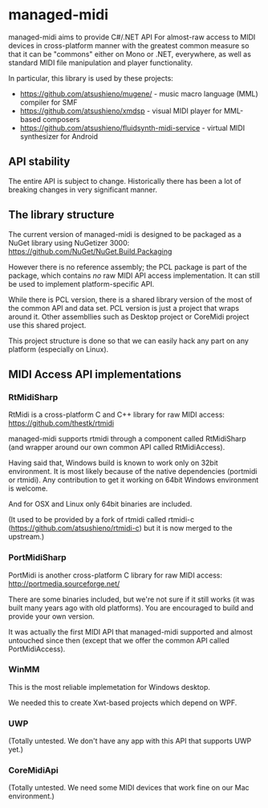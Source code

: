# managed-midi

managed-midi aims to provide C#/.NET API For almost-raw access to MIDI devices in cross-platform manner with the greatest common measure so that it can be "commons" either on Mono or .NET, everywhere, as well as standard MIDI file manipulation and player functionality.

In particular, this library is used by these projects:

- https://github.com/atsushieno/mugene/ - music macro language (MML) compiler for SMF
- https://github.com/atsushieno/xmdsp - visual MIDI player for MML-based composers
- https://github.com/atsushieno/fluidsynth-midi-service - virtual MIDI synthesizer for Android


## API stability

The entire API is subject to change. Historically there has been a lot of breaking changes in very significant manner.


## The library structure

The current version of managed-midi is designed to be packaged as a NuGet library using NuGetizer 3000: https://github.com/NuGet/NuGet.Build.Packaging

However there is no reference assembly; the PCL package is part of the package, which contains *no* raw MIDI API access implementation. It can still be used to implement platform-specific API.

While there is PCL version, there is a shared library version of the most of the common API and data set. PCL version is just a project that wraps around it. Other assembllies such as Desktop project or CoreMidi project use this shared project.

This project structure is done so that we can easily hack any part on any platform (especially on Linux).


## MIDI Access API implementations

### RtMidiSharp

RtMidi is a cross-platform C and C++ library for raw MIDI access: https://github.com/thestk/rtmidi

managed-midi supports rtmidi through a component called RtMidiSharp (and wrapper around our own common API called RtMidiAccess).

Having said that, Windows build is known to work only on 32bit environment.
It is most likely because of the native dependencies (portmidi or rtmidi).
Any contribution to get it working on 64bit Windows environment is welcome.

And for OSX and Linux only 64bit binaries are included.

(It used to be provided by a fork of rtmidi called rtmidi-c (https://github.com/atsushieno/rtmidi-c) but it is now merged to the upstream.)

### PortMidiSharp

PortMidi is another cross-platform C library for raw MIDI access: http://portmedia.sourceforge.net/

There are some binaries included, but we're not sure if it still works (it was built many years ago with old platforms). You are encouraged to build and provide your own version.

It was actually the first MIDI API that managed-midi supported and almost untouched since then (except that we offer the common API called PortMidiAccess).

### WinMM

This is the most reliable implemetation for Windows desktop.

We needed this to create Xwt-based projects which depend on WPF.

### UWP

(Totally untested. We don't have any app with this API that supports UWP yet.)

### CoreMidiApi

(Totally untested. We need some MIDI devices that work fine on our Mac environment.)

